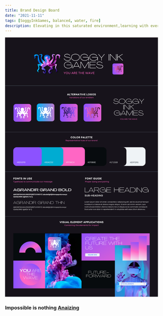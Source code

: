 ```yaml
---
title: Brand Design Board
date: "2021-11-11"
tags: [SoggyInkGames, balanced, water, fire]
description: Elevating in this saturated environment,learning with every failure and from the ashes WE RISE
---
```


![Don't stop](./BrandBoard.png)

### Impossible is nothing [Anaizing](http://soggyinkgames.com)
